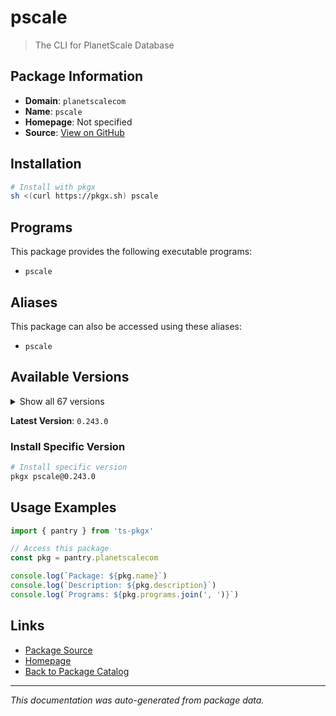 # pscale

> The CLI for PlanetScale Database

## Package Information

- **Domain**: `planetscalecom`
- **Name**: `pscale`
- **Homepage**: Not specified
- **Source**: [View on GitHub](https://github.com/pkgxdev/pantry/tree/main/projects/planetscale.com/package.yml)

## Installation

```bash
# Install with pkgx
sh <(curl https://pkgx.sh) pscale
```

## Programs

This package provides the following executable programs:

- `pscale`

## Aliases

This package can also be accessed using these aliases:

- `pscale`

## Available Versions

<details>
<summary>Show all 67 versions</summary>

- `0.243.0`, `0.242.0`, `0.241.0`, `0.240.0`, `0.239.0`
- `0.238.0`, `0.237.0`, `0.236.0`, `0.235.0`, `0.234.0`
- `0.233.0`, `0.230.0`, `0.229.0`, `0.228.0`, `0.227.0`
- `0.226.0`, `0.225.0`, `0.224.0`, `0.223.0`, `0.222.0`
- `0.221.0`, `0.220.0`, `0.219.0`, `0.218.0`, `0.217.0`
- `0.216.0`, `0.215.0`, `0.214.0`, `0.213.0`, `0.212.0`
- `0.211.0`, `0.210.0`, `0.209.0`, `0.208.0`, `0.207.0`
- `0.206.0`, `0.205.0`, `0.204.0`, `0.197.0`, `0.196.0`
- `0.195.0`, `0.194.0`, `0.193.0`, `0.192.0`, `0.191.0`
- `0.190.0`, `0.189.0`, `0.188.0`, `0.187.0`, `0.186.0`
- `0.185.0`, `0.183.0`, `0.182.0`, `0.181.0`, `0.178.0`
- `0.177.0`, `0.176.0`, `0.175.0`, `0.174.0`, `0.172.0`
- `0.171.0`, `0.169.0`, `0.168.0`, `0.165.0`, `0.163.0`
- `0.162.0`, `0.161.0`

</details>

**Latest Version**: `0.243.0`

### Install Specific Version

```bash
# Install specific version
pkgx pscale@0.243.0
```

## Usage Examples

```typescript
import { pantry } from 'ts-pkgx'

// Access this package
const pkg = pantry.planetscalecom

console.log(`Package: ${pkg.name}`)
console.log(`Description: ${pkg.description}`)
console.log(`Programs: ${pkg.programs.join(', ')}`)
```

## Links

- [Package Source](https://github.com/pkgxdev/pantry/tree/main/projects/planetscale.com/package.yml)
- [Homepage](#)
- [Back to Package Catalog](../package-catalog.md)

---

*This documentation was auto-generated from package data.*
